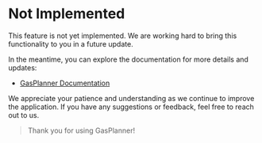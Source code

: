 # Not Implemented

This feature is not yet implemented. We are working hard to bring this functionality to you in a future update.

In the meantime, you can explore the documentation for more details and updates:

* [GasPlanner Documentation](https://github.com/jirkapok/GasPlanner/blob/master/doc/readme.md)

We appreciate your patience and understanding as we continue to improve the application. If you have any suggestions or feedback, feel free to reach out to us.

> Thank you for using GasPlanner!
